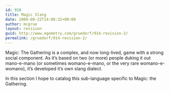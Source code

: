 ```yaml
---
id: 916
title: Magic Slang
date: 2009-09-22T14:08:32+00:00
author: mcgrue
layout: revision
guid: http://www.egometry.com/gruedorf/914-revision-2/
permalink: /gruedorf/914-revision-2/
---
```

Magic: The Gathering is a complex, and now long-lived, game with a strong social component. As it&#8217;s based on two (or more) people duking it out mano-e-mano (or sometimes womano-e-mano, or the very rare womano-e-womano), it&#8217;s developed it&#8217;s own slang dialect.

In this section I hope to catalog this sub-language specific to Magic: the Gathering.